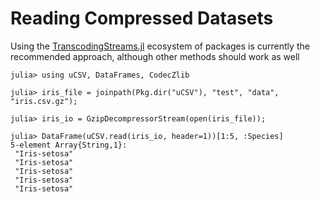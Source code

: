 # Reading Compressed Datasets

Using the [TranscodingStreams.jl](https://github.com/bicycle1885/TranscodingStreams.jl#codec-packages) ecosystem of packages is currently the recommended approach, although other methods should work as well
```jldoctest
julia> using uCSV, DataFrames, CodecZlib

julia> iris_file = joinpath(Pkg.dir("uCSV"), "test", "data", "iris.csv.gz");

julia> iris_io = GzipDecompressorStream(open(iris_file));

julia> DataFrame(uCSV.read(iris_io, header=1))[1:5, :Species]
5-element Array{String,1}:
 "Iris-setosa"
 "Iris-setosa"
 "Iris-setosa"
 "Iris-setosa"
 "Iris-setosa"

```
